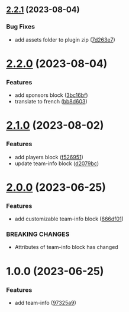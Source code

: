 ## [2.2.1](https://github.com/marierigal/wordpress-block-usm/compare/v2.2.0...v2.2.1) (2023-08-04)


### Bug Fixes

* add assets folder to plugin zip ([7d263e7](https://github.com/marierigal/wordpress-block-usm/commit/7d263e722e36285af65fa8f40ed4366e796f9824))

# [2.2.0](https://github.com/marierigal/wordpress-block-usm/compare/v2.1.0...v2.2.0) (2023-08-04)


### Features

* add sponsors block ([3bc16bf](https://github.com/marierigal/wordpress-block-usm/commit/3bc16bfe3d2fdbd634d8541a9b45915ac639eea7))
* translate to french ([bb8d603](https://github.com/marierigal/wordpress-block-usm/commit/bb8d603c0b83a012d018ed1719a45f0d602445d9))

# [2.1.0](https://github.com/marierigal/wordpress-block-usm/compare/v2.0.0...v2.1.0) (2023-08-02)


### Features

* add players block ([f526951](https://github.com/marierigal/wordpress-block-usm/commit/f526951f01c10752ef190ff8f57eac03fdec76d5))
* update team-info block ([d2079bc](https://github.com/marierigal/wordpress-block-usm/commit/d2079bc3de80d84d8fdd3cc0db5977cbfa706a85))

# [2.0.0](https://github.com/marierigal/wordpress-block-usm/compare/v1.0.0...v2.0.0) (2023-06-25)


### Features

* add customizable team-info block ([666df01](https://github.com/marierigal/wordpress-block-usm/commit/666df0136b069ce59213b9b1342ed0abf0d58866))


### BREAKING CHANGES

* Attributes of team-info block has changed

# 1.0.0 (2023-06-25)


### Features

* add team-info ([97325a9](https://github.com/marierigal/wordpress-block-usm/commit/97325a9bf0b9fa294311b5c776a7fc7be91a849b))
